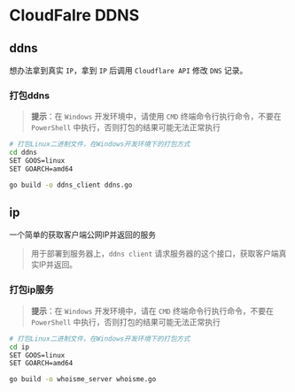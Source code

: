 # CloudFalre DDNS

## ddns

想办法拿到真实 `IP`，拿到 `IP` 后调用 `Cloudflare API` 修改 `DNS` 记录。

### 打包ddns

> **提示**：在 `Windows` 开发环境中，请使用 `CMD` 终端命令行执行命令，不要在 `PowerShell` 中执行，否则打包的结果可能无法正常执行

```bash
# 打包Linux二进制文件，在Windows开发环境下的打包方式
cd ddns
SET GOOS=linux
SET GOARCH=amd64

go build -o ddns_client ddns.go
```

## ip

一个简单的获取客户端公网IP并返回的服务

> 用于部署到服务器上，`ddns client` 请求服务器的这个接口，获取客户端真实IP并返回。

### 打包ip服务

> **提示**：在 `Windows` 开发环境中，请在 `CMD` 终端命令行执行命令，不要在 `PowerShell` 中执行，否则打包的结果可能无法正常执行

```bash
# 打包Linux二进制文件，在Windows开发环境下的打包方式
cd ip
SET GOOS=linux
SET GOARCH=amd64

go build -o whoisme_server whoisme.go
```
